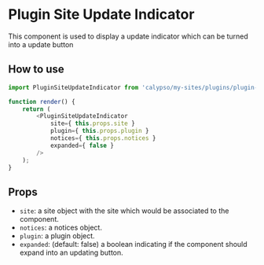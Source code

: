 # Plugin Site Update Indicator

This component is used to display a update indicator which can be turned into a update button

## How to use

```js
import PluginSiteUpdateIndicator from 'calypso/my-sites/plugins/plugin-site-update-indicator';

function render() {
	return (
		<PluginSiteUpdateIndicator
			site={ this.props.site }
			plugin={ this.props.plugin }
			notices={ this.props.notices }
			expanded={ false }
		/>
	);
}
```

## Props

- `site`: a site object with the site which would be associated to the component.
- `notices`: a notices object.
- `plugin`: a plugin object.
- `expanded`: (default: false) a boolean indicating if the component should expand into an updating button.
